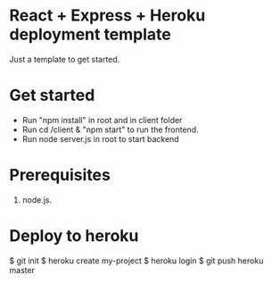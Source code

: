 # React + Express + Heroku deployment template

Just a template to get started.

# Get started

- Run "npm install" in root and in client folder
- Run cd /client & "npm start" to run the frontend.
- Run node server.js in root to start backend

# Prerequisites

1. node.js.

# Deploy to heroku
$ git init
$ heroku create my-project
$ heroku login 
$ git push heroku master

